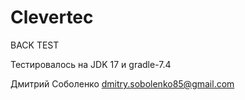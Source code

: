 # Clevertec
BACK TEST

Тестировалось на JDK 17 и gradle-7.4

Дмитрий Соболенко
dmitry.sobolenko85@gmail.com
